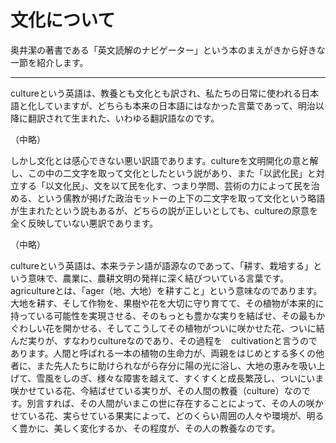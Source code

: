 # 文化について

奥井潔の著書である「英文読解のナビゲーター」という本のまえがきから好きな一節を紹介します。

---

cultureという英語は、教養とも文化とも訳され、私たちの日常に使われる日本語と化していますが、どちらも本来の日本語にはなかった言葉であって、明治以降に翻訳されて生まれた、いわゆる翻訳語なのです。

（中略）

しかし文化とは感心できない悪い訳語であります。cultureを文明開化の意と解し、この中の二文字を取って文化としたという説があり、また「以武化民」と対立する「以文化民」、文を以て民を化す、つまり学問、芸術の力によって民を治める、という儒教が掲げた政治モットーの上下の二文字を取って文化という略語が生まれたという説もあるが、どちらの説が正しいとしても、cultureの原意を全く反映していない悪訳であります。

（中略）

cultureという英語は、本来ラテン語が語源なのであって、「耕す、栽培する」という意味で、農業に、農耕文明の発祥に深く結びついている言葉です。agricultureとは、「ager（地、大地）を耕すこと」という意味なのであります。大地を耕す、そして作物を、果樹や花を大切に守り育てて、その植物が本来的に持っている可能性を実現させる、そのもっとも豊かな実りを結ばせ、その最もかぐわしい花を開かせる、そしてこうしてその植物がついに咲かせた花、ついに結んだ実りが、すなわりcultureなのであり、その過程を　cultivationと言うのであります。人間と呼ばれる一本の植物の生命力が、両親をはじめとする多くの他者に、また先人たちに助けられながら存分に陽の光に浴し、大地の恵みを吸い上げて、雪風をしのぎ、様々な障害を越えて、すくすくと成長繁茂し、ついにいま咲かせている花、今結ばせている実りが、その人間の教養（culture）なのです。別言すれば、その人間がいまこの世に存在することによって、その人の咲かせている花、実らせている果実によって、どのくらい周囲の人々や環境が、明るく豊かに、美しく変化するか、その程度が、その人の教養なのです。
